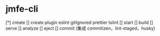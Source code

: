 # jmfe-cli

[*] create
[] create plugin eslint gitIgnored prettier tslint
[] start
[] build
[] serve
[] analyze
[] eject
[] commit (集成 commitizen，lint-staged，husky)